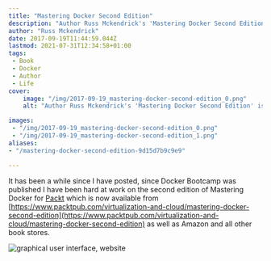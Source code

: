 ```yaml
---
title: "Mastering Docker Second Edition"
description: "Author Russ Mckendrick's 'Mastering Docker Second Edition' is now available. Get an updated guide to Docker from Packt and other bookstores."
author: "Russ Mckendrick"
date: 2017-09-19T11:44:59.044Z
lastmod: 2021-07-31T12:34:58+01:00
tags:
 - Book
 - Docker
 - Author
 - Life
cover:
    image: "/img/2017-09-19_mastering-docker-second-edition_0.png" 
    alt: "Author Russ Mckendrick's 'Mastering Docker Second Edition' is now available. Get an updated guide to Docker from Packt and other bookstores."

images:
 - "/img/2017-09-19_mastering-docker-second-edition_0.png"
 - "/img/2017-09-19_mastering-docker-second-edition_1.png"
aliases:
- "/mastering-docker-second-edition-9d15d7b9c9e9"

---
```


It has been a while since I have posted, since Docker Bootcamp was published I have been hard at work on the second edition of Mastering Docker for [Packt](https://www.packtpub.com/) which is now available from [https://www.packtpub.com/virtualization-and-cloud/mastering-docker-second-edition](https://www.packtpub.com/virtualization-and-cloud/mastering-docker-second-edition) as well as Amazon and all other book stores.

![graphical user interface, website](/img/2017-09-19_mastering-docker-second-edition_1.png)
